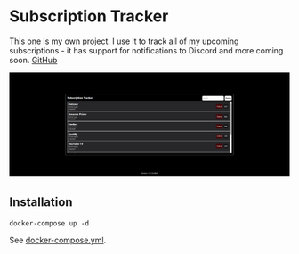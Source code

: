 # Subscription Tracker

This one is my own project. I use it to track all of my upcoming subscriptions - it has support for notifications to Discord and more coming soon. [GitHub](https://github.com/azpha/subscription-tracker)

![Subscription Tracker Interface](./image.png)

## Installation

```
docker-compose up -d
```

See [docker-compose.yml](./docker-compose.yml).
